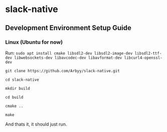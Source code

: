 # slack-native

## Development Environment Setup Guide

### Linux (Ubuntu for now)
Run: 
`sudo apt install cmake libsdl2-dev libsdl2-image-dev libsdl2-ttf-dev libwebsockets-dev libavcodec-dev libavformat-dev libcurl4-openssl-dev`

`git clone https://github.com/Arbyy/slack-native.git`

`cd slack-native`

`mkdir build`

`cd build`

`cmake ..`

`make`

And thats it, it should just run.
